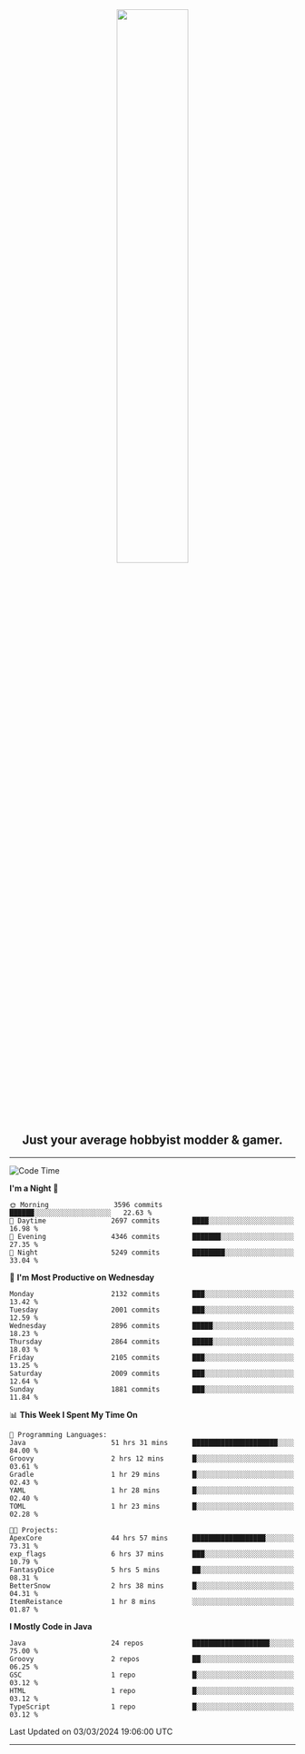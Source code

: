 <div align="center">
  <a href="https://apexmodder.xyz/"><img width="50%" height="50%" src="https://i.imgur.com/pc4HkGz.png"></a>
</div>
<h2 align="center">Just your average hobbyist modder & gamer.</h2>

---

<!--START_SECTION:waka-->
![Code Time](http://img.shields.io/badge/Code%20Time-839%20hrs%2059%20mins-blue)

**I'm a Night 🦉** 

```text
🌞 Morning                3596 commits        ██████░░░░░░░░░░░░░░░░░░░   22.63 % 
🌆 Daytime                2697 commits        ████░░░░░░░░░░░░░░░░░░░░░   16.98 % 
🌃 Evening                4346 commits        ███████░░░░░░░░░░░░░░░░░░   27.35 % 
🌙 Night                  5249 commits        ████████░░░░░░░░░░░░░░░░░   33.04 % 
```
📅 **I'm Most Productive on Wednesday** 

```text
Monday                   2132 commits        ███░░░░░░░░░░░░░░░░░░░░░░   13.42 % 
Tuesday                  2001 commits        ███░░░░░░░░░░░░░░░░░░░░░░   12.59 % 
Wednesday                2896 commits        █████░░░░░░░░░░░░░░░░░░░░   18.23 % 
Thursday                 2864 commits        █████░░░░░░░░░░░░░░░░░░░░   18.03 % 
Friday                   2105 commits        ███░░░░░░░░░░░░░░░░░░░░░░   13.25 % 
Saturday                 2009 commits        ███░░░░░░░░░░░░░░░░░░░░░░   12.64 % 
Sunday                   1881 commits        ███░░░░░░░░░░░░░░░░░░░░░░   11.84 % 
```


📊 **This Week I Spent My Time On** 

```text
💬 Programming Languages: 
Java                     51 hrs 31 mins      █████████████████████░░░░   84.00 % 
Groovy                   2 hrs 12 mins       █░░░░░░░░░░░░░░░░░░░░░░░░   03.61 % 
Gradle                   1 hr 29 mins        █░░░░░░░░░░░░░░░░░░░░░░░░   02.43 % 
YAML                     1 hr 28 mins        █░░░░░░░░░░░░░░░░░░░░░░░░   02.40 % 
TOML                     1 hr 23 mins        █░░░░░░░░░░░░░░░░░░░░░░░░   02.28 % 

🐱‍💻 Projects: 
ApexCore                 44 hrs 57 mins      ██████████████████░░░░░░░   73.31 % 
exp_flags                6 hrs 37 mins       ███░░░░░░░░░░░░░░░░░░░░░░   10.79 % 
FantasyDice              5 hrs 5 mins        ██░░░░░░░░░░░░░░░░░░░░░░░   08.31 % 
BetterSnow               2 hrs 38 mins       █░░░░░░░░░░░░░░░░░░░░░░░░   04.31 % 
ItemReistance            1 hr 8 mins         ░░░░░░░░░░░░░░░░░░░░░░░░░   01.87 % 
```

**I Mostly Code in Java** 

```text
Java                     24 repos            ███████████████████░░░░░░   75.00 % 
Groovy                   2 repos             ██░░░░░░░░░░░░░░░░░░░░░░░   06.25 % 
GSC                      1 repo              █░░░░░░░░░░░░░░░░░░░░░░░░   03.12 % 
HTML                     1 repo              █░░░░░░░░░░░░░░░░░░░░░░░░   03.12 % 
TypeScript               1 repo              █░░░░░░░░░░░░░░░░░░░░░░░░   03.12 % 
```




 Last Updated on 03/03/2024 19:06:00 UTC
<!--END_SECTION:waka-->

---
